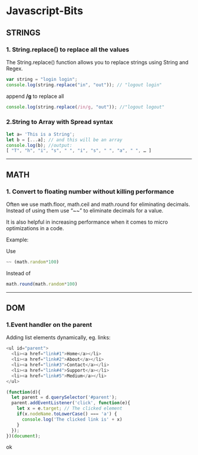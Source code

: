 # Javascript-Bits

## STRINGS

### 1. String.replace() to replace all the values
The String.replace() function allows you to replace strings using String and Regex.

```javascript
var string = "login login";  
console.log(string.replace("in", "out")); // "logout login"  
```
append <b>/g</b> to replace all
```javascript
console.log(string.replace(/in/g, "out")); //"logout logout"
```

### 2.String to Array with Spread syntax 
```javascript
let a= 'This is a String';
let b = [...a]; // and this will be an array
console.log(b); //output: 
[ "T", "h", "i", "s", " ", "i", "s", " ", "a", " ", … ]
```
<hr/>

## MATH

### 1. Convert to floating number without killing performance
Often we use math.floor, math.ceil and math.round for eliminating decimals. Instead of using them use “~~” to eliminate decimals for a value.

It is also helpful in increasing performance when it comes to micro optimizations in a code.

Example:

Use
```javascript
~~ (math.random*100)
```
Instead of
```javascript
math.round(math.random*100)
```
<hr/>

## DOM

### 1.Event handler on the parent
Adding list elements dynamically, eg. links:

``` javascript
<ul id="parent">
  <li><a href="link#1">Home</a></li>
  <li><a href="link#2">About</a></li>
  <li><a href="link#3">Contact</a></li>
  <li><a href="link#4">Support</a></li>
  <li><a href="link#5">Medium</a></li>
</ul>
```

``` javascript
(function(d){
  let parent = d.querySelector('#parent');
  parent.addEventListener('click', function(e){
    let x = e.target; // The clicked element
    if(x.nodeName.toLowerCase() === 'a') {
      console.log('The clicked link is' + x)
    }
  });
})(document);
```
ok
